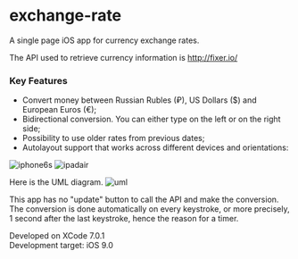 # exchange-rate
A single page iOS app for currency exchange rates.

The API used to retrieve currency information is http://fixer.io/  

### Key Features
 - Convert money between Russian Rubles (₽), US Dollars ($) and European Euros (€); 
 - Bidirectional conversion. You can either type on the left or on the right side;
 - Possibility to use older rates from previous dates;
 - Autolayout support that works across different devices and orientations:
 
![iphone6s](https://user-images.githubusercontent.com/428736/28249458-e88566f6-6a5e-11e7-8196-c565e272cb0a.png)
![ipadair](https://user-images.githubusercontent.com/428736/28249462-06a9e10c-6a5f-11e7-8af9-c34c2392e49c.png)

Here is the UML diagram.
![uml](https://user-images.githubusercontent.com/428736/28249889-078eafdc-6a67-11e7-8d94-91bbb9214e4c.png)

This app has no "update" button to call the API and make the conversion.  
The conversion is done automatically on every keystroke, or more precisely, 1 second after the last keystroke, hence the reason for a timer.

Developed on XCode 7.0.1  
Development target: iOS 9.0
